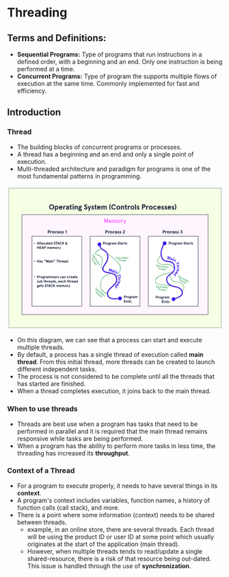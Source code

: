 # Threading

## Terms and Definitions:

- **Sequential Programs:** Type of programs that run instructions in a defined order, with a beginning and an end. Only one instruction is being performed at a time.
- **Concurrent Programs:** Type of program the supports multiple flows of execution at the same time. Commonly implemented for fast and efficiency.

## Introduction

### Thread
- The building blocks of concurrent programs or processes.
- A thread has a beginning and an end and only a single point of execution.
- Multi-threaded architecture and paradigm for programs is one of the most fundamental patterns in programming.

<div>
<img src="../../img/threads.png" alt="Threads in Java"/>
</div>

- On this diagram, we can see that a process can start and execute multiple threads.
- By default, a process has a single thread of execution called **main thread**. From this initial thread, more threads can be created to launch different independent tasks.
- The process is not considered to be complete until all the threads that has started are finished.
- When a thread completes execution, it joins back to the main thread.

### When to use threads
- Threads are best use when a program has tasks that need to be performed in parallel and it is required that the main thread remains responsive while tasks are being performed.
- When a program has the ability to perform more tasks in less time, the threading has increased its **throughput**.


### Context of a Thread
- For a program to execute properly, it needs to have several things in its **context**.
- A program's context includes variables, function names, a history of function calls (call stack), and more.
- There is a point where some information (context) needs to be shared between threads.
  - example, in an online store, there are several threads. Each thread will be using the product ID or user ID at some point which usually originates at the start of the application (main thread).
  - However, when multiple threads tends to read/update a single shared-resource, there is a risk of that resource being out-dated. This issue is handled through the use of **synchronization**.

